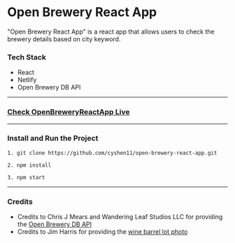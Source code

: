 # Open Brewery React App

"Open Brewery React App" is a react app that allows users to check the brewery details based on city keyword. 

### Tech Stack
- React
- Netlify
- Open Brewery DB API

---

### <a href="https://6504ef05ba445e43833ce06e--open-brewery-react-app.netlify.app/" target="_blank">Check OpenBreweryReactApp Live</a>
---

### Install and Run the Project

```
1. git clone https://github.com/cyshen11/open-brewery-react-app.git
```
```
2. npm install
```
```
3. npm start
```

---

### Credits
- Credits to Chris J Mears and Wandering Leaf Studios LLC for providing the <a href="https://www.openbrewerydb.org/" target="_blank">Open Brewery DB API</a>
- Credits to Jim Harris for providing the <a href="https://unsplash.com/photos/zDlusnb3G3Q" target="_blank">wine barrel lot photo</a>
